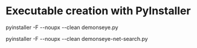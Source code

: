 # Executable creation with PyInstaller


pyinstaller -F --noupx --clean demonseye.py

pyinstaller -F --noupx --clean demonseye-net-search.py


